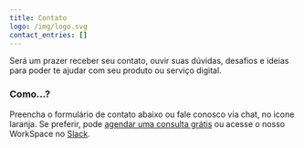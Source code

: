 ```yaml
---
title: Contato
logo: /img/logo.svg
contact_entries: []
---
```

Será um prazer receber seu contato, ouvir suas dúvidas, desafios e ideias para poder te ajudar com seu produto ou serviço digital. 

<h3 class="f4 b lh-title mb2">Como…?</h3>

Preencha o formulário de contato abaixo ou fale conosco via chat, no icone laranja. Se preferir, pode [agendar uma consulta grátis](https://estudiooca.netlify.com/values/) ou acesse o nosso WorkSpace no [Slack](http://bit.ly/2SROJF2).
